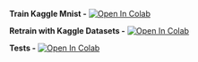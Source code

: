 __Train Kaggle Mnist -__ [![Open In Colab](https://colab.research.google.com/assets/colab-badge.svg)](https://colab.research.google.com/drive/1usAhObAOnNSUO4RabNYR6DuzIJdThvAE)

__Retrain with Kaggle Datasets -__ [![Open In Colab](https://colab.research.google.com/assets/colab-badge.svg)](https://colab.research.google.com/drive/1SLerfL0xgJfliKfQSfX9oTqrJWHVNp5V)

__Tests -__ [![Open In Colab](https://colab.research.google.com/assets/colab-badge.svg)](https://colab.research.google.com/drive/1zRQfvsgKO5SsmYvuCiCFILRJrUirtbfx)
